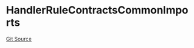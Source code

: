 # HandlerRuleContractsCommonImports
[Git Source](https://github.com/thrackle-io/tron/blob/764000f27aa19925e60dae8d757a097eec620706/src/client/token/handler/ruleContracts/HandlerRuleContractsCommonImports.sol)


